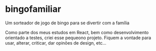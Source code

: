 # bingofamiliar
Um sorteador de jogo de bingo para se divertir com a família

Como parte dos meus estudos em React, bem como desenvolvimento orientado a testes, criei esse pequeono projeto.
Fiquem a vontade para usar, alterar, criticar, dar opinões de design, etc...
